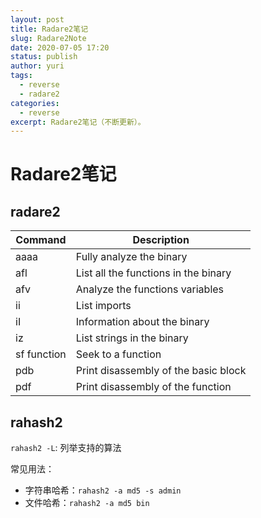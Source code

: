 ```yaml
---
layout: post
title: Radare2笔记
slug: Radare2Note
date: 2020-07-05 17:20
status: publish
author: yuri
tags: 
  - reverse
  - radare2
categories:
  - reverse
excerpt: Radare2笔记（不断更新）。
---
```


# Radare2笔记

## radare2

| Command     | Description                          |
| ----------- | ------------------------------------ |
| aaaa        | Fully analyze the binary             |
| afl         | List all the functions in the binary |
| afv         | Analyze the functions variables      |
| ii          | List imports                         |
| iI          | Information about the binary         |
| iz          | List strings in the binary           |
| sf function | Seek to a function                   |
| pdb         | Print disassembly of the basic block |
| pdf         | Print disassembly of the function    |

## rahash2

`rahash2 -L`: 列举支持的算法

常见用法：
* 字符串哈希：`rahash2 -a md5 -s admin`
* 文件哈希：`rahash2 -a md5 bin`
